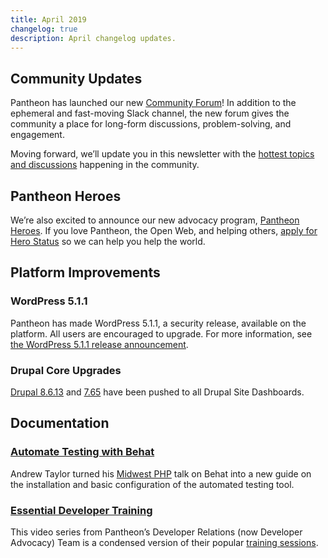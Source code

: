 ```yaml
---
title: April 2019
changelog: true
description: April changelog updates.
---
```


## Community Updates
Pantheon has launched our new [Community Forum](https://discuss.pantheon.io)!  In addition to the ephemeral and fast-moving Slack channel, the new forum gives the community a place for long-form discussions, problem-solving, and engagement.

Moving forward, we’ll update you in this newsletter with the [hottest topics and discussions](https://discuss.pantheon.io/top) happening in the community.

<!-- excerpt -->

## Pantheon Heroes
We’re also excited to announce our new advocacy program, [Pantheon Heroes](https://community.pantheon.io/). If you love Pantheon, the Open Web, and helping others, [apply for Hero Status](https://community.pantheon.io/#apply) so we can help you help the world.

## Platform Improvements
### WordPress 5.1.1
Pantheon has made WordPress 5.1.1, a security release, available on the platform. All users are encouraged to upgrade. For more information, see [the WordPress 5.1.1 release announcement](https://wordpress.org/news/2019/03/wordpress-5-1-1-security-and-maintenance-release/).

### Drupal Core Upgrades
[Drupal 8.6.13](https://www.drupal.org/project/drupal/releases/8.6.13) and [7.65](https://www.drupal.org/project/drupal/releases/7.65) have been pushed to all Drupal Site Dashboards.

## Documentation

### [Automate Testing with Behat](/guides/behat)
Andrew Taylor turned his [Midwest PHP](https://2019.midwestphp.org/) talk on Behat into a new guide on the installation and basic configuration of the automated testing tool.

### [Essential Developer Training](/guides/edt)
This video series from Pantheon’s Developer Relations (now Developer Advocacy) Team is a condensed version of their popular [training sessions](https://pantheon.io/essential-developer-training).
